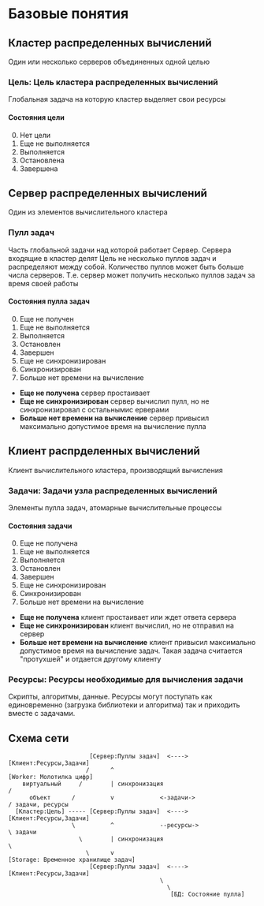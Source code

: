 # Базовые понятия

## Кластер распределенных вычислений

Один или несколько серверов объединенных одной целью

### Цель: Цель кластера распределенных вычислений

Глобальная задача на которую кластер выделяет свои ресурсы

#### Состояния цели

  0. Нет цели
  1. Еще не выполняется
  2. Выполняется
  3. Остановлена
  4. Завершена

## Сервер распределенных вычислений

Один из элементов вычислительного кластера

### Пулл задач

Часть глобальной задачи над которой работает Сервер. Сервера входящие в кластер делят Цель не несколько пуллов задач и распределяют между собой. Количество пуллов может быть больше числа серверов. Т.е. сервер может получить несколько пуллов задач за время своей работы

#### Состояния пулла задач

  0. Еще не получен
  1. Еще не выполняется
  2. Выполняется
  3. Остановлен
  4. Завершен
  5. Еще не синхронизирован
  6. Синхронизирован
  7. Больше нет времени на вычисление

  * **Еще не получена** сервер простаивает
  * **Еще не синхронизирован** сервер вычислил пулл, но не синхронизировал с остальнымис ерверами
  * **Больше нет времени на вычисление** сервер привысил максимально допустимое время на вычисление пулла

## Клиент распрделенных вычислений

Клиент вычислительного кластера, производящий вычисления

### Задачи: Задачи узла распределенных вычислений

Элементы пулла задач, атомарные вычислительные процессы

#### Состояния задачи

  0. Еще не получена
  1. Еще не выполняется
  2. Выполняется
  3. Остановлен
  4. Завершен
  5. Еще не синхронизирован
  6. Синхронизирован
  7. Больше нет времени на вычисление

  * **Еще не получена** клиент простаивает или ждет ответа сервера
  * **Еще не синхронизирован** клиент вычислил, но не отправил на сервер
  * **Больше нет времени на вычисление** клиент привысил максимально допустимое время на вычисление задач. Такая задача считается "протухшей" и отдается другому клиенту

### Ресурсы: Ресурсы необходимые для вычисления задачи

Скрипты, алгоритмы, данные. Ресурсы могут поступать как единовременно (загрузка библиотеки и алгоритма) так и приходить вместе с задачами.

## Схема сети

```
                       [Сервер:Пуллы задач]  <---->  [Клиент:Ресурсы,Задачи]
                      /      ^                                                 [Worker: Молотилка цифр]
    виртуальный     /        | синхронизация                                  /
      объект      /          v             <-задачи->                       / задачи, ресурсы
  [Кластер:Цель] ----- [Сервер:Пуллы задач]  <---->  [Клиент:Ресурсы,Задачи]
                  \          ^             --ресурсы->                      \ задачи
                    \        | синхронизация                                  \
                      \      v                                                 [Storage: Временное хранилище задач]
                       [Сервер:Пуллы задач]  <---->  [Клиент:Ресурсы,Задачи]
                                           \
                                             \
                                              [БД: Состояние пулла]
```